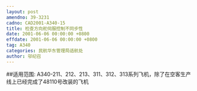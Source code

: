 ```yaml
---
layout: post
amendno: 39-3231
cadno: CAD2001-A340-15
title: 检查方向舵伺服控制不同步性
date: 2001-06-06 00:00:00 +0800
effdate: 2001-06-06 00:00:00 +0800
tag: A340
categories: 民航华东管理局适航处
author: 邬纪召
---
```


##适用范围:
A340-211、212、213、311、312、313系列飞机，除了在空客生产线上已经完成了48110号改装的飞机

